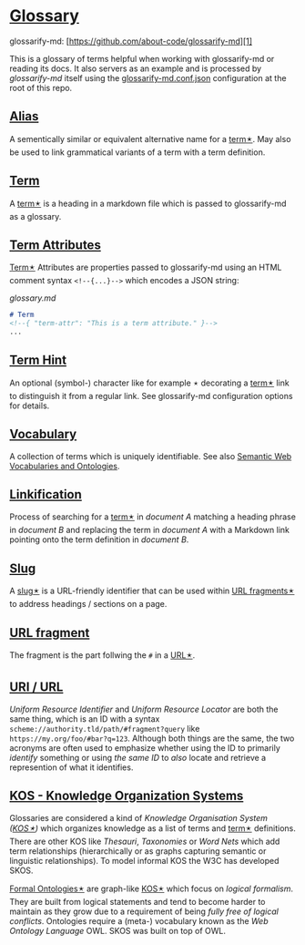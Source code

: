 # [Glossary](#glossary)

glossarify-md: [https://github.com/about-code/glossarify-md][1]

This is a glossary of terms helpful when working with glossarify-md or reading its docs. It also servers as an example and is processed by *glossarify-md* itself using the [glossarify-md.conf.json][2] configuration at the root of this repo.

## [Alias](#alias)

A sementically similar or equivalent alternative name for a [term🟉][3]. May also be used to link grammatical variants of a term with a term definition.

## [Term](#term)

A [term🟉][3] is a heading in a markdown file which is passed to glossarify-md as a glossary.

## [Term Attributes](#term-attributes)

<!--{ "uri": "term attribute, term-attribute" }-->

[Term🟉][3] Attributes are properties passed to glossarify-md using an HTML comment syntax `<!--{...}-->` which encodes a JSON string:

*glossary.md*

```md
# Term
<!--{ "term-attr": "This is a term attribute." }-->
...
```

## [Term Hint](#term-hint)

<!--{ "aliases": "term hint, term-hint" }-->

An optional (symbol-) character like for example `🟉` decorating a [term🟉][3] link to distinguish it from a regular link.
See glossarify-md configuration options for details.

## [Vocabulary](#vocabulary)

<!--{ "aliases": "vocabularies, Formal Ontologies" }-->

[vocabularies]: https://www.w3.org/standards/semanticweb/ontology

A collection of terms which is uniquely identifiable. See also [Semantic Web Vocabularies and Ontologies][vocabularies].

## [Linkification](#linkification)

Process of searching for a [term🟉][3] in *document A* matching a heading phrase in
*document B* and replacing the term in *document A* with a Markdown link pointing
onto the term definition in *document B*.

## [Slug](#slug)

<!--{ "aliases": "slug, slugs" }-->

A [slug🟉][4] is a URL-friendly identifier that can be used within [URL fragments🟉][5] to address headings / sections on a page.

## [URL fragment](#url-fragment)

<!-- Aliases: URL fragments -->

The fragment is the part follwing the `#` in a [URL🟉][6].

## [URI / URL](#uri--url)

<!--{ "aliases": "URI, URL" }-->

*Uniform Resource Identifier* and *Uniform Resource Locator* are both the same thing, which is an ID with a syntax `scheme://authority.tld/path/#fragment?query` like `https://my.org/foo/#bar?q=123`. Although both things are the same, the two acronyms are often used to emphasize whether using the ID to primarily *identify* something or using *the same ID* to *also* locate and retrieve a represention of what it identifies.

## [KOS - Knowledge Organization Systems](#kos---knowledge-organization-systems)

<!--{ "aliases": "KOS, Knowledge Organization System" }-->

Glossaries are considered a kind of *Knowledge Organisation System ([KOS🟉][7])* which organizes knowledge as a list of terms and [term🟉][3] definitions. There are other KOS like *Thesauri*, *Taxonomies* or *Word Nets* which add term relationships (hierarchically or as graphs capturing semantic or linguistic relationships). To model informal KOS the W3C has developed SKOS.

[Formal Ontologies🟉][8] are graph-like [KOS🟉][7] which focus on *logical formalism*. They are built from logical statements and tend to become harder to maintain as they grow due to a requirement of being *fully free of logical conflicts*. Ontologies require a (meta-) vocabulary known as the *Web Ontology Language* OWL. SKOS was built on top of OWL.

[1]: https://github.com/about-code/glossarify-md

[2]: ../glossarify-md.conf.json

[3]: #term "A term is a heading in a markdown file which is passed to glossarify-md as a glossary."

[4]: #slug "A slug is a URL-friendly identifier that can be used within URL fragments to address headings / sections on a page."

[5]: #url-fragment "The fragment is the part follwing the # in a URL."

[6]: #uri--url "Uniform Resource Identifier and Uniform Resource Locator are both the same thing, which is an ID with a syntax scheme://authority.tld/path/#fragment?query like https://my.org/foo/#bar?q=123."

[7]: #kos---knowledge-organization-systems "Glossaries are considered a kind of Knowledge Organisation System (KOS) which organizes knowledge as a list of terms and term definitions."

[8]: #vocabulary "A collection of terms which is uniquely identifiable."
